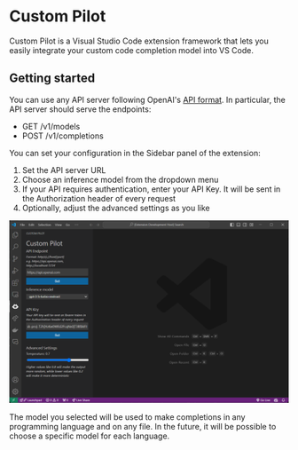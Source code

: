 # Custom Pilot
Custom Pilot is a Visual Studio Code extension framework that lets you easily integrate your custom code completion model into VS Code.

## Getting started
You can use any API server following OpenAI's [API format](https://platform.openai.com/docs/api-reference).
In particular, the API server should serve the endpoints:
* GET /v1/models
* POST /v1/completions

You can set your configuration in the Sidebar panel of the extension:
1. Set the API server URL
2. Choose an inference model from the dropdown menu
3. If your API requires authentication, enter your API Key. It will be sent in the Authorization header of every request
4. Optionally, adjust the advanced settings as you like

![Sidebar](./images/sidebar.png)

The model you selected will be used to make completions in any programming language and on any file. In the future, it will be possible to choose a specific model for each language. 